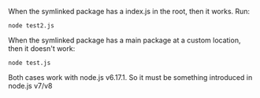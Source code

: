 When the symlinked package has a index.js in the root, then it works. Run:

```
node test2.js
```

When the symlinked package has a main package at a custom location, then it doesn't work:

```
node test.js
```

Both cases work with node.js v6.17.1. So it must be something introduced in node.js v7/v8
